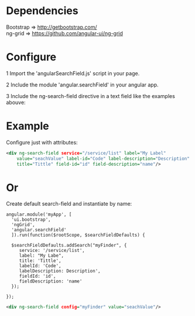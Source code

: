 Dependencies
============

Bootstrap => http://getbootstrap.com/ <br>
ng-grid     => https://github.com/angular-ui/ng-grid


Configure
========

1 Import the 'angularSearchField.js' script in your page. 

2 Include the module 'angular.searchField' in your angular app.

3 Include the ng-search-field directive in a text field like the examples abouve:

Example
=======

Configure just with attributes:

```xml
<div ng-search-field service="/service/list" label="My Label" 
    value="seachValue" label-id="Code" label-description="Description" 
    title="Tittle" field-id="id" field-description="name"/>
```   


Or
==

Create default search-field and instantiate by name:

    angular.module('myApp', [
      'ui.bootstrap',
      'ngGrid',
      'angular.searchField'
      ]).run(function($rootScope, $searchFieldDefaults) {
        
      $searchFieldDefaults.addSearch("myFinder", {
         service: '/service/list',
         label: "My Labe",
         title: 'Tittle',
         labelId: 'Code',
         labelDescription: Description',
         fieldId: 'id',
         fieldDescription: 'name'
      });

    });

```xml 
<div ng-search-field config="myFinder" value="seachValue"/> 
```